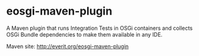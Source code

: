eosgi-maven-plugin
==================

A Maven plugin that runs Integration Tests in OSGi containers and collects OSGi Bundle dependencies to make them available in any IDE.

Maven site: http://everit.org/eosgi-maven-plugin
